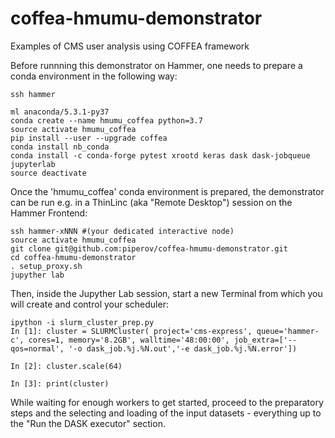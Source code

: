 # coffea-hmumu-demonstrator
Examples of CMS user analysis using COFFEA framework 

Before runnning this demonstrator on Hammer, one needs to prepare a conda environment in the following way:
```
ssh hammer

ml anaconda/5.3.1-py37
conda create --name hmumu_coffea python=3.7
source activate hmumu_coffea
pip install --user --upgrade coffea
conda install nb_conda
conda install -c conda-forge pytest xrootd keras dask dask-jobqueue jupyterlab
source deactivate
```

Once the 'hmumu_coffea' conda environment is prepared, the demonstrator can be run e.g. in a ThinLinc (aka "Remote Desktop") session on the Hammer Frontend:  

```
ssh hammer-xNNN #(your dedicated interactive node)
source activate hmumu_coffea
git clone git@github.com:piperov/coffea-hmumu-demonstrator.git
cd coffea-hmumu-demonstrator
. setup_proxy.sh
jupyther lab
```

Then, inside the Jupyther Lab session, start a new Terminal from which you will create and control your scheduler:  
```
ipython -i slurm_cluster_prep.py
In [1]: cluster = SLURMCluster( project='cms-express', queue='hammer-c', cores=1, memory='8.2GB', walltime='48:00:00', job_extra=['--qos=normal', '-o dask_job.%j.%N.out','-e dask_job.%j.%N.error'])

In [2]: cluster.scale(64)

In [3]: print(cluster)
```

While waiting for enough workers to get started, proceed to the preparatory steps and the selecting and loading of the input datasets - everything up to the "Run the DASK executor" section.
